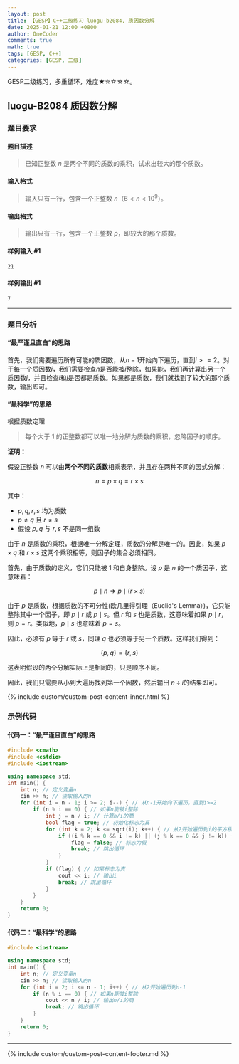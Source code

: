 ```yaml
---
layout: post
title: 【GESP】C++二级练习 luogu-b2084, 质因数分解
date: 2025-01-21 12:00 +0800
author: OneCoder
comments: true
math: true
tags: [GESP, C++]
categories: [GESP, 二级]
---
```

GESP二级练习，多重循环，难度★✮☆☆☆。

<!--more-->

## luogu-B2084 质因数分解

### 题目要求

#### 题目描述

>已知正整数 $n$ 是两个不同的质数的乘积，试求出较大的那个质数。

#### 输入格式

>输入只有一行，包含一个正整数 $n$（$6<n<10^9$）。

#### 输出格式

>输出只有一行，包含一个正整数 $p$，即较大的那个质数。

#### 样例输入 #1

```console
21
```

#### 样例输出 #1

```console
7
```

---

### 题目分析

#### “最严谨且直白”的思路

首先，我们需要遍历所有可能的质因数，从$n-1$开始向下遍历，直到$i>=2$。对于每一个质因数$i$，我们需要检查$n$是否能被$i$整除，如果能，我们再计算出另一个质因数$j$，并且检查$i$和$j$是否都是质数。如果都是质数，我们就找到了较大的那个质数，输出即可。

#### “最科学”的思路

根据质数定理

>每个大于 1 的正整数都可以唯一地分解为质数的乘积，忽略因子的顺序。

**证明：**

假设正整数 $n$ 可以由**两个不同的质数**相乘表示，并且存在两种不同的因式分解：

$$
n = p \times q = r \times s
$$

其中：

- $p, q, r, s$ 均为质数
- $p \neq q$ 且 $r \neq s$
- 假设 $p, q$ 与 $r, s$ 不是同一组数

由于 $n$ 是质数的乘积，根据唯一分解定理，质数的分解是唯一的。因此，如果 $p \times q$ 和 $r \times s$ 这两个乘积相等，则因子的集合必须相同。

首先，由于质数的定义，它们只能被 1 和自身整除。设 $p$ 是 $n$ 的一个质因子，这意味着：

$$
p \mid n \Rightarrow p \mid (r \times s)
$$

由于 $p$ 是质数，根据质数的不可分性(欧几里得引理（Euclid's Lemma）)，它只能整除其中一个因子，即 $p \mid r$ 或 $p \mid s$。但 $r$ 和 $s$ 也是质数，这意味着如果 $p \mid r$，则 $p = r$。类似地，$p \mid s$ 也意味着 $p = s$。

因此，必须有 $p$ 等于 $r$ 或 $s$，同理 $q$ 也必须等于另一个质数。这样我们得到：

$$
\{p, q\} = \{r, s\}
$$

这表明假设的两个分解实际上是相同的，只是顺序不同。

因此，我们只需要从小到大遍历找到第一个因数，然后输出 $n \div i$的结果即可。

{% include custom/custom-post-content-inner.html %}

### 示例代码

#### 代码一：“最严谨且直白”的思路

```cpp
#include <cmath>
#include <cstdio>
#include <iostream>

using namespace std;
int main() {
    int n; // 定义变量n
    cin >> n; // 读取输入的n
    for (int i = n - 1; i >= 2; i--) { // 从n-1开始向下遍历，直到i>=2
        if (n % i == 0) { // 如果n能被i整除
            int j = n / i; // 计算n/i的商
            bool flag = true; // 初始化标志为真
            for (int k = 2; k <= sqrt(i); k++) { // 从2开始遍历到i的平方根
                if ((i % k == 0 && i != k) || (j % k == 0 && j != k)) { // 如果i或j能被k整除，但不是k本身
                    flag = false; // 标志为假
                    break; // 跳出循环
                }
            }
            if (flag) { // 如果标志为真
                cout << i; // 输出i
                break; // 跳出循环
            }
        }
    }
    return 0;
}
```

#### 代码二：“最科学”的思路

```cpp
#include <iostream>

using namespace std;
int main() {
    int n; // 定义变量n
    cin >> n; // 读取输入的n
    for (int i = 2; i <= n - 1; i++) { // 从2开始遍历到n-1
        if (n % i == 0) { // 如果n能被i整除
            cout << n / i; // 输出n/i的商
            break; // 跳出循环
        }
    }
    return 0;
}
```

---

{% include custom/custom-post-content-footer.md %}
